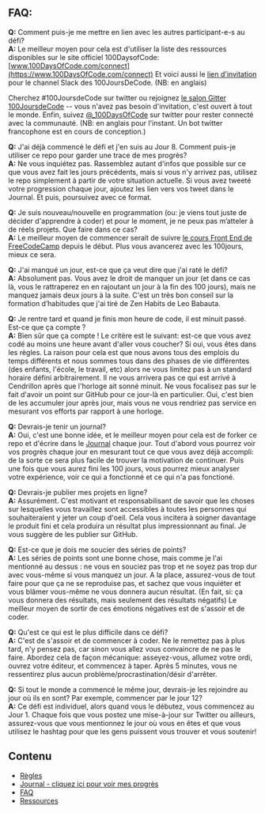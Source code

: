 ## FAQ:

**Q:** Comment puis-je me mettre en lien avec les autres participant-e-s au défi?  
**A:** Le meilleur moyen pour cela est d'utiliser la liste des ressources disponibles sur le site officiel 100DaysofCode: [www.100DaysOfCode.com/connect](https://www.100DaysOfCode.com/connect) 
Et voici aussi le [lien d'invitation](https://join.slack.com/t/100xcode/shared_invite/zt-eivg7x1x-wgNPDh7ug_u4GcUwZNT8Zg) pour le channel Slack des 100JoursDeCode. (NB: en anglais)

Cherchez #100JoursdeCode sur twitter ou rejoignez [le salon Gitter 100JoursdeCode](https://gitter.im/Kallaway/100DaysOfCode) -- vous n'avez pas besoin d'invitation, c'est ouvert à tout le monde. Enfin, suivez [@_100DaysOfCode](https://twitter.com/_100DaysOfCode) sur twitter pour rester connecté avec la communauté. (NB: en anglais pour l'instant. Un bot twitter francophone est en cours de conception.) 

**Q:** J'ai déjà commencé le défi et j'en suis au Jour 8. Comment puis-je utiliser ce repo pour garder une trace de mes progrès?  
**A:** Ne vous inquiétez pas. Rassemblez autant d'infos que possible sur ce que vous avez fait les jours précédents, mais si vous n'y arrivez pas, utilisez le repo simplement à partir de votre situation actuelle. Si vous avez tweeté votre progression chaque jour, ajoutez les lien vers vos tweet dans le Journal. Et puis, poursuivez avec ce format.

**Q:** Je suis nouveau/nouvelle en programmation (ou: je viens tout juste de décider d'apprendre à coder) et pour le moment, je ne peux pas m’atteler à de réels projets. Que faire dans ce cas?  
**A:** Le meilleur moyen de commencer serait de suivre [le cours Front End de FreeCodeCamp](https://www.freecodecamp.com/) depuis le début. Plus vous avancerez avec les 100jours, mieux ce sera.

**Q:** J'ai manqué un jour, est-ce que ça veut dire que j'ai raté le défi?  
**A:** Absolument pas. Vous avez le droit de manquer un jour (et dans ce cas là, vous le rattraperez en en rajoutant un jour à la fin des 100 jours), mais ne manquez jamais deux jours à la suite. C'est un très bon conseil sur la formation d’habitudes que j'ai tiré de Zen Habits de Leo Babauta.

**Q:** Je rentre tard et quand je finis mon heure de code, il est minuit passé. Est-ce que ça compte ?  
**A:** Bien sûr que ça compte ! Le critère est le suivant: est-ce que vous avez codé au moins une heure avant d'aller vous coucher? Si oui, vous êtes dans les règles.
La raison pour cela est que nous avons tous des emplois du temps différents et nous sommes tous dans des phases de vie différentes (des enfants, l'école, le travail, etc) alors ne vous limitez pas à un standard horaire défini arbitrairement. Il ne vous arrivera pas ce qui est arrivé à Cendrillon après que l'horloge ait sonné minuit.
Ne vous focalisez pas sur le fait d'avoir un point sur GitHub pour ce jour-là en particulier. Oui, c'est bien de les accumuler jour après jour, mais vous ne vous rendriez pas service en mesurant vos efforts par rapport à une horloge.

**Q:** Devrais-je tenir un journal?  
**A:** Oui, c'est une bonne idée, et le meilleur moyen pour cela est de forker ce repo et d'écrire dans le [Journal](log.md) chaque jour. Tout d'abord vous pourrez voir vos progrès chaque jour en mesurant tout ce que vous avez déjà accompli: de la sorte ce sera plus facile de trouver la motivation de continuer. Puis une fois que vous aurez fini les 100 jours, vous pourrez mieux analyser votre expérience, voir ce qui a fonctionné et ce qui n'a pas fonctioné.

**Q:** Devrais-je publier mes projets en ligne?  
**A:** Assurément. C'est motivant et responsabilisant de savoir que les choses sur lesquelles vous travaillez sont accessibles à toutes les personnes qui souhaiteraient y jeter un coup d'oeil. Cela vous incitera à soigner davantage le produit fini et cela produira un résultat plus impressionnant au final. Je vous suggère de les publier sur GitHub.

**Q:** Est-ce que je dois me soucier des séries de points?  
**A:** Les séries de points sont une bonne chose, mais comme je l'ai mentionné au dessus : ne vous en souciez pas trop et ne soyez pas trop dur avec vous-même si vous manquez un jour. A la place, assurez-vous de tout faire pour que ça ne se reproduise pas, et sachez que vous inquiéter et vous blâmer vous-même ne vous donnera aucun résultat. (En fait, si: ça vous donnera des résultats, mais seulement des résultats négatifs) Le meilleur moyen de sortir de ces émotions négatives est de s'assoir et de coder.

**Q:** Qu'est ce qui est le plus difficile dans ce défi?  
**A:** C'est de s'assoir et de commencer à coder. Ne le remettez pas à plus tard, n'y pensez pas, car sinon vous allez vous convaincre de ne pas le faire. Abordez cela de façon mécanique: asseyez-vous, allumez votre ordi, ouvrez votre éditeur, et commencez à taper. Après 5 minutes, vous ne ressentirez plus aucun problème/procrastination/désir d'arrêter.

**Q:** Si tout le monde a commencé le même jour, devrais-je les rejoindre au jour où ils en sont? Par exemple, commencer par le jour 12?  
**A:** Ce défi est individuel, alors quand vous le débutez, vous commencez au Jour 1. Chaque fois que vous postez une mise-à-jour sur Twitter ou ailleurs, assurez-vous que vous mentionnez le jour où vous en êtes et que vous utilisez le hashtag pour que les gens puissent vous trouver et vous soutenir!

## Contenu
* [Règles](regles.md)
* [Journal - cliquez ici pour voir mes progrès](log.md)
* [FAQ](FAQ-fr.md)
* [Ressources](resources-fr.md) 
